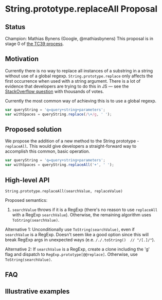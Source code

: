 # String.prototype.replaceAll Proposal

## Status

Champion: Mathias Bynens (Google, @mathiasbynens)
This proposal is in stage 0 of [the TC39 process](https://tc39.github.io/process-document/).


## Motivation

Currently there is no way to replace all instances of a substring in a string without use of a global regexp.
`String.prototype.replace` only affects the first occurrence when used with a string argument. There is a lot of evidence that developers are trying to do this in JS — see the [StackOverflow question](https://stackoverflow.com/questions/1144783/how-to-replace-all-occurrences-of-a-string-in-javascript) with thousands of votes.

Currently the most common way of achieving this is to use a global regexp.

```js
var queryString = 'q=query+string+parameters';
var withSpaces = queryString.replace(/\+/g, ' ');
```

## Proposed solution

We propose the addition of a new method to the String prototype - `replaceAll`. This would give developers a straight-forward way to accomplish this common, basic operation.

```js
var queryString = 'q=query+string+parameters';
var withSpaces = queryString.replaceAll('+', ' ');
```

## High-level API

`String.prototype.replaceAll(searchValue, replaceValue)`

Proposed semantics:

1. `searchValue` throws if it is a RegExp (there's no reason to use `replaceAll` with a RegExp `searchValue`). Otherwise, the remaining algorithm uses `ToString(searchValue)`.

Alternative 1: Unconditionally use `ToString(searchValue)`, even if `searchValue` is a RegExp. Doesn't seem like a good option since this will break RegExp args in unexpected ways (e.e. `/./.toString()  // "/[.]/"`).

Alternative 2: If `searchValue` is a RegExp, create a clone including the 'g' flag and dispatch to `RegExp.prototype[@@replace]`. Otherwise, use `ToString(searchValue)`.

## FAQ

## Illustrative examples

